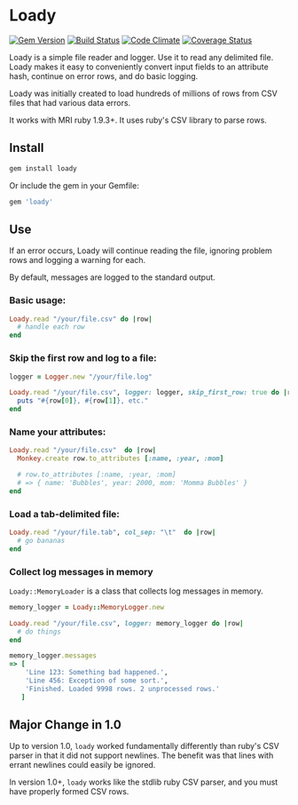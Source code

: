# Loady

[![Gem Version](http://img.shields.io/gem/v/loady.svg)](http://rubygems.org/gem/loady)
[![Build Status](http://img.shields.io/travis/teeparham/loady.svg)](https://travis-ci.org/teeparham/loady)
[![Code Climate](http://img.shields.io/codeclimate/github/teeparham/loady.svg)](https://codeclimate.com/github/teeparham/loady)
[![Coverage Status](http://img.shields.io/coveralls/teeparham/loady.svg)](https://coveralls.io/r/teeparham/loady)

Loady is a simple file reader and logger. Use it to read any delimited file. Loady makes it easy to conveniently convert input fields to an attribute hash, continue on error rows, and do basic logging.

Loady was initially created to load hundreds of millions of rows from CSV files that had various data errors.

It works with MRI ruby 1.9.3+. It uses ruby's CSV library to parse rows.

## Install

``` ruby
gem install loady
```

Or include the gem in your Gemfile:

``` ruby
gem 'loady'
```

## Use

If an error occurs, Loady will continue reading the file, ignoring problem rows and logging a warning for each.

By default, messages are logged to the standard output.

### Basic usage:

``` ruby
Loady.read "/your/file.csv" do |row|
  # handle each row
end
```

### Skip the first row and log to a file:

``` ruby
logger = Logger.new "/your/file.log"

Loady.read "/your/file.csv", logger: logger, skip_first_row: true do |row|
  puts "#{row[0]}, #{row[1]}, etc."
end
```

### Name your attributes:

``` ruby
Loady.read "/your/file.csv"  do |row|
  Monkey.create row.to_attributes [:name, :year, :mom]

  # row.to_attributes [:name, :year, :mom]
  # => { name: 'Bubbles', year: 2000, mom: 'Momma Bubbles' }
end
```

### Load a tab-delimited file:

``` ruby
Loady.read "/your/file.tab", col_sep: "\t"  do |row|
  # go bananas
end
```

### Collect log messages in memory

`Loady::MemoryLoader` is a class that collects log messages in memory.

``` ruby
memory_logger = Loady::MemoryLogger.new

Loady.read "/your/file.csv", logger: memory_logger do |row|
  # do things
end

memory_logger.messages
=> [
    'Line 123: Something bad happened.',
    'Line 456: Exception of some sort.',
    'Finished. Loaded 9998 rows. 2 unprocessed rows.'
   ]
```

## Major Change in 1.0

Up to version 1.0, `loady` worked fundamentally differently than ruby's CSV
parser in that it did not support newlines. The benefit was that lines
with errant newlines could easily be ignored.

In version 1.0+, `loady` works like the stdlib ruby CSV parser, and you
must have properly formed CSV rows.
